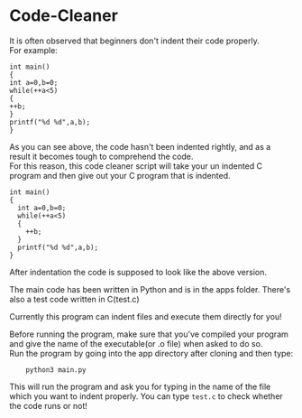 # Code-Cleaner
It is often observed that beginners don't indent their code properly.<br/>
For example:<br/>

    int main()
    {
    int a=0,b=0;
    while(++a<5)
    {
    ++b;
    }
    printf("%d %d",a,b);
    }
    
As you can see above, the code hasn't been indented rightly, and as a result it becomes tough to comprehend the code.<br/>
For this reason, this code cleaner script will take your un indented C program and then give out your C program that is indented.


    int main()
    {
      int a=0,b=0;
      while(++a<5)
      {
        ++b;
      }
      printf("%d %d",a,b);
    }
    
After indentation the code is supposed to look like the above version. <br/>

The main code has been written in Python and is in the apps folder. There's also a test code written in C(test.c)<br/>

Currently this program can indent files and execute them directly for you!<br/>

Before running the program, make sure that you've compiled your program and give the name of the executable(or .o file) when asked to do so.<br/>
Run the program by going into the app directory after cloning and then type:

        python3 main.py
        
This will run the program and ask you for typing in the name of the file which you want to indent properly. You can type `test.c`
to check whether the code runs or not!
    
